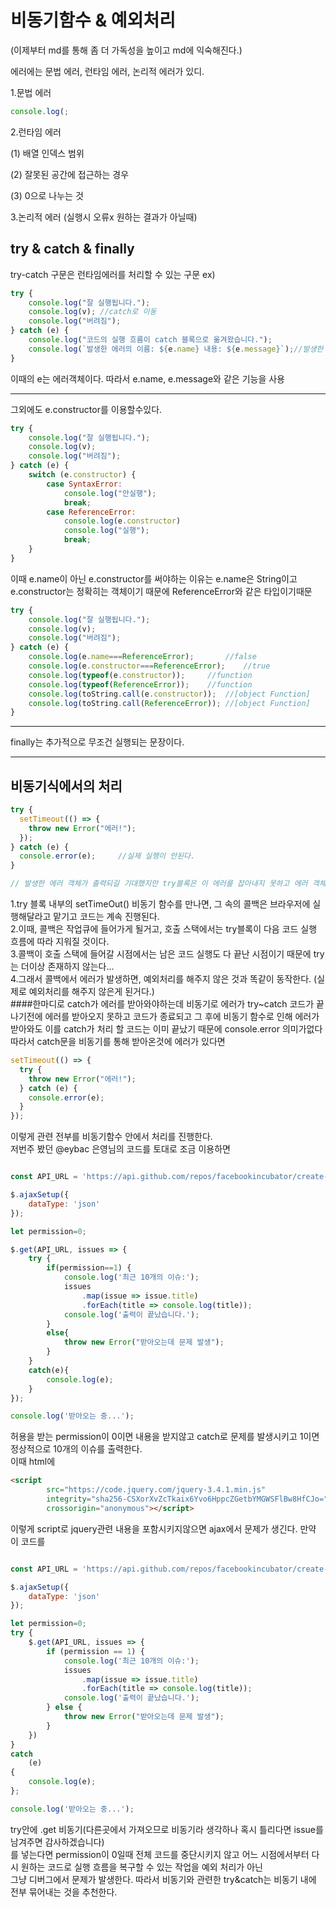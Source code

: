 비동기함수 & 예외처리 
===
(이제부터 md를 통해 좀 더 가독성을 높이고 md에 익숙해진다.)

에러에는 문법 에러, 런타임 에러, 논리적 에러가 있디.

1.문법 에러
``` js
console.log(;
```
2.런타임 에러

(1) 배열 인덱스 범위

(2) 잘못된 공간에 접근하는 경우

(3) 0으로 나누는 것

3.논리적 에러 (실행시 오류x 원하는 결과가 아닐때)

try & catch & finally
---
try-catch 구문은 런타임에러를 처리할 수 있는 구문
ex)
```js
try {
    console.log("잘 실행됩니다.");
    console.log(v); //catch로 이동
    console.log("버려짐");
} catch (e) {
    console.log("코드의 실행 흐름이 catch 블록으로 옮겨왔습니다.");
    console.log(`발생한 에러의 이름: ${e.name} 내용: ${e.message}`);//발생한 에러의 이름: ReferenceError 내용: v is not defined
}
```
이때의 e는 에러객체이다. 따라서 e.name, e.message와 같은 기능을 사용
***
그외에도 e.constructor를 이용할수있다.
```js
try {
    console.log("잘 실행됩니다.");
    console.log(v);
    console.log("버려짐");
} catch (e) {
    switch (e.constructor) {
        case SyntaxError:
            console.log("안실행");
            break;
        case ReferenceError:
            console.log(e.constructor)
            console.log("실행");
            break;
    }
}
```
이때 e.name이 아닌 e.constructor를 써야하는 이유는 e.name은 String이고
e.constructor는 정확히는 객체이기 때문에 ReferenceError와 같은 타입이기때문
```js
try {
    console.log("잘 실행됩니다.");
    console.log(v);
    console.log("버려짐");
} catch (e) {
    console.log(e.name===ReferenceError);       //false
    console.log(e.constructor===ReferenceError);    //true
    console.log(typeof(e.constructor));     //function  
    console.log(typeof(ReferenceError));    //function
    console.log(toString.call(e.constructor));  //[object Function]
    console.log(toString.call(ReferenceError)); //[object Function]
}
```
***
finally는 추가적으로 무조건 실행되는 문장이다.
***
비동기식에서의 처리
---
```js
try {
  setTimeout(() => {
    throw new Error("에러!");
  });
} catch (e) {
  console.error(e);     //실제 실행이 안된다.
}

// 발생한 에러 객체가 출력되길 기대했지만 try블록은 이 에러를 잡아내지 못하고 에러 객체도 출력되지 않는다.
```
1.try 블록 내부의 setTimeOut() 비동기 함수를 만나면, 그 속의 콜백은 브라우저에 실행해달라고 맡기고 코드는 계속 진행된다.  
2.이때, 콜백은 작업큐에 들어가게 될거고, 호출 스택에서는 try블록이 다음 코드 실행 흐름에 따라 지워질 것이다.  
3.콜백이 호출 스택에 들어갈 시점에서는 남은 코드 실행도 다 끝난 시점이기 때문에 try는 더이상 존재하지 않는다...  
4.그래서 콜백에서 에러가 발생하면, 예외처리를 해주지 않은 것과 똑같이 동작한다. (실제로 예외처리를 해주지 않은게 된거다.)  
####한마디로 catch가 에러를 받아와야하는데 비동기로 에러가 try~catch 코드가 끝나기전에 에러를 받아오지 못하고 코드가 종료되고 그 후에 비동기 함수로 인해 에러가 받아와도 이를 catch가 처리 할 코드는 이미 끝났기 때문에 console.error 의미가없다  
따라서 catch문을 비동기를 통해 받아온것에 에러가 있다면 
```js
setTimeout(() => {
  try {
    throw new Error("에러!");
  } catch (e) {
    console.error(e);
  }
});
```
이렇게 관련 전부를 비동기함수 안에서 처리를 진행한다.  
저번주 봤던 @eybac 은영님의 코드를 토대로 조금 이용하면
```js

const API_URL = 'https://api.github.com/repos/facebookincubator/create-react-app/issues?per_page=10';

$.ajaxSetup({
    dataType: 'json'
});

let permission=0;

$.get(API_URL, issues => {
    try {
        if(permission==1) {
            console.log('최근 10개의 이슈:');
            issues
                .map(issue => issue.title)
                .forEach(title => console.log(title));
            console.log('출력이 끝났습니다.');
        }
        else{
            throw new Error("받아오는데 문제 발생");
        }
    }
    catch(e){
        console.log(e);
    }
});

console.log('받아오는 중...');
```
허용을 받는 permission이 0이면 내용을 받지않고 catch로 문제를 발생시키고 1이면 정상적으로 10개의 이슈를 출력한다.  
이때 html에
```html
<script
        src="https://code.jquery.com/jquery-3.4.1.min.js"
        integrity="sha256-CSXorXvZcTkaix6Yvo6HppcZGetbYMGWSFlBw8HfCJo="
        crossorigin="anonymous"></script>
```
이렇게 script로 jquery관련 내용을 포함시키지않으면 ajax에서 문제가 생긴다.
만약 이 코드를
```js

const API_URL = 'https://api.github.com/repos/facebookincubator/create-react-app/issues?per_page=10';

$.ajaxSetup({
    dataType: 'json'
});

let permission=0;
try {
    $.get(API_URL, issues => {
        if (permission == 1) {
            console.log('최근 10개의 이슈:');
            issues
                .map(issue => issue.title)
                .forEach(title => console.log(title));
            console.log('출력이 끝났습니다.');
        } else {
            throw new Error("받아오는데 문제 발생");
        }
    })
}
catch
    (e)
{
    console.log(e);
};

console.log('받아오는 중...');
```
try안에 .get 비동기(다른곳에서 가져오므로 비동기라 생각하나 혹시 틀리다면 issue를 남겨주면 감사하겠습니다)  
를 넣는다면 permission이 0일때 전체 코드를 중단시키지 않고 어느 시점에서부터 다시 원하는 코드로 실행 흐름을 복구할 수 있는 작업을 예외 처리가 아닌  
그냥 디버그에서 문제가 발생한다. 따라서 비동기와 관련한 try&catch는 비동기 내에 전부 묶어내는 것을 추천한다. 
